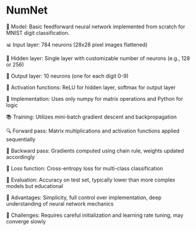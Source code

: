 # NumNet
🧠 Model: Basic feedforward neural network implemented from scratch for MNIST digit classification.

📊 Input layer: 784 neurons (28x28 pixel images flattened)

🔮 Hidden layer: Single layer with customizable number of neurons (e.g., 128 or 256)

🔢 Output layer: 10 neurons (one for each digit 0-9)

🔗 Activation functions: ReLU for hidden layer, softmax for output layer

🧮 Implementation: Uses only numpy for matrix operations and Python for logic

📚 Training: Utilizes mini-batch gradient descent and backpropagation

🔍 Forward pass: Matrix multiplications and activation functions applied sequentially

🔄 Backward pass: Gradients computed using chain rule, weights updated accordingly

🎯 Loss function: Cross-entropy loss for multi-class classification

📏 Evaluation: Accuracy on test set, typically lower than more complex models but educational

🚀 Advantages: Simplicity, full control over implementation, deep understanding of neural network mechanics

🔧 Challenges: Requires careful initialization and learning rate tuning, may converge slowly
